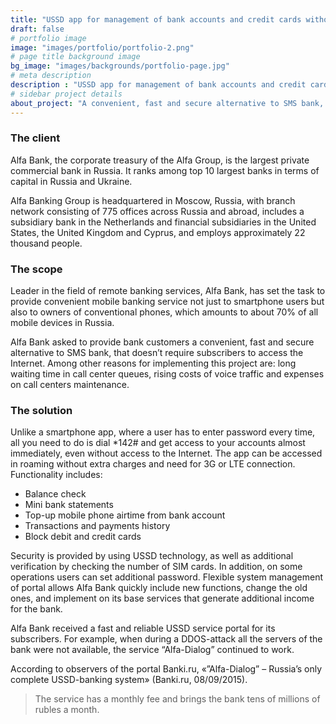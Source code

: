 ```yaml
---
title: "USSD app for management of bank accounts and credit cards without the Internet"
draft: false
# portfolio image
image: "images/portfolio/portfolio-2.png"
# page title background image
bg_image: "images/backgrounds/portfolio-page.jpg"
# meta description
description : "USSD app for management of bank accounts and credit cards without the Internet"
# sidebar project details
about_project: "A convenient, fast and secure alternative to SMS bank, that doesn’t require subscribers to access the Internet."
---
```


### The client

Alfa Bank, the corporate treasury of the Alfa Group, is the largest private commercial bank in Russia. It ranks among top 10 largest banks in terms of capital in Russia and Ukraine.

Alfa Banking Group is headquartered in Moscow, Russia, with branch network consisting of 775 offices across Russia and abroad, includes a subsidiary bank in the Netherlands and financial subsidiaries in the United States, the United Kingdom and Cyprus, and employs approximately 22 thousand people.

### The scope

Leader in the field of remote banking services, Alfa Bank, has set the task to provide convenient mobile banking service not just to smartphone users but also to owners of conventional phones, which amounts to about 70% of all mobile devices in Russia.

Alfa Bank asked to provide bank customers a convenient, fast and secure alternative to SMS bank, that doesn’t require subscribers to access the Internet. Among other reasons for implementing this project are: long waiting time in call center queues, rising costs of voice traffic and expenses on call centers maintenance.

### The solution

Unlike a smartphone app, where a user has to enter password every time, all you need to do is dial *142# and get access to your accounts almost immediately, even without access to the Internet. The app can be accessed in roaming without extra charges and need for 3G or LTE connection. Functionality includes:

* Balance check
* Mini bank statements
* Top-up mobile phone airtime from bank account
* Transactions and payments history
* Block debit and credit cards

Security is provided by using USSD technology, as well as additional verification by checking the number of SIM cards. In addition, on some operations users can set additional password. Flexible system management of portal allows Alfa Bank quickly include new functions, change the old ones, and implement on its base services that generate additional income for the bank.

Alfa Bank received a fast and reliable USSD service portal for its subscribers. For example, when during a DDOS-attack all the servers of the bank were not available, the service “Alfa-Dialog” continued to work.

According to observers of the portal Banki.ru, «”Alfa-Dialog” – Russia’s only complete USSD-banking system» (Banki.ru, 08/09/2015).

> The service has a monthly fee and brings the bank tens of millions of rubles a month.